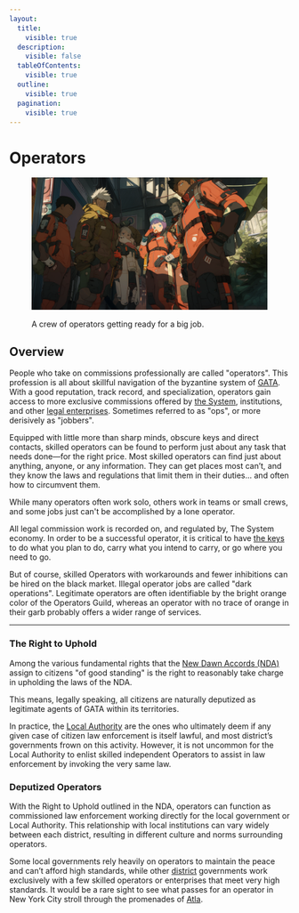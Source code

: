 ```yaml
---
layout:
  title:
    visible: true
  description:
    visible: false
  tableOfContents:
    visible: true
  outline:
    visible: true
  pagination:
    visible: true
---
```


# Operators

<figure><img src="../../../.gitbook/assets/operators.png" alt="" width="563"><figcaption><p>A crew of operators getting ready for a big job.</p></figcaption></figure>

## Overview

People who take on commissions professionally are called "operators". This profession is all about skillful navigation of the byzantine system of [GATA](../the-basics.md). With a good reputation, track record, and specialization, operators gain access to more exclusive commissions offered by [the System](../politics/the-system.md), institutions, and other [legal enterprises](./). Sometimes referred to as "ops", or more derisively as "jobbers".

Equipped with little more than sharp minds, obscure keys and direct contacts, skilled operators can be found to perform just about any task that needs done—for the right price. Most skilled operators can find just about anything, anyone, or any information. They can get places most can’t, and they know the laws and regulations that limit them in their duties... and often how to circumvent them.

While many operators often work solo, others work in teams or small crews, and some jobs just can't be accomplished by a lone operator.

All legal commission work is recorded on, and regulated by, The System economy. In order to be a successful operator, it is critical to have [the keys](../politics/keys.md) to do what you plan to do, carry what you intend to carry, or go where you need to go.

But of course, skilled Operators with workarounds and fewer inhibitions can be hired on the black market. Illegal operator jobs are called "dark operations". Legitimate operators are often identifiable by the bright orange color of the Operators Guild, whereas an operator with no trace of orange in their garb probably offers a wider range of services.

***

### The Right to Uphold

Among the various fundamental rights that the [New Dawn Accords (NDA)](../politics/new-dawn-accords.md) assign to citizens "of good standing" is the right to reasonably take charge in upholding the laws of the NDA.

This means, legally speaking, all citizens are naturally deputized as legitimate agents of GATA within its territories.

In practice, the [Local Authority](../law-and-order/local-authority.md) are the ones who ultimately deem if any given case of citizen law enforcement is itself lawful, and most district’s governments frown on this activity. However, it is not uncommon for the Local Authority to enlist skilled independent Operators to assist in law enforcement by invoking the very same law.

### **Deputized Operators**

With the Right to Uphold outlined in the NDA, operators can function as commissioned law enforcement working directly for the local government or Local Authority. This relationship with local institutions can vary widely between each district, resulting in different culture and norms surrounding operators.

Some local governments rely heavily on operators to maintain the peace and can’t afford high standards, while other [district](../politics/districts.md) governments work exclusively with a few skilled operators or enterprises that meet very high standards. It would be a rare sight to see what passes for an operator in New York City stroll through the promenades of [Atla](../key-locations/atla.md).

